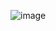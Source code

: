 ![image](https://user-images.githubusercontent.com/72507845/210836680-450d909c-cc5e-4ecb-b5e6-87d744c1cd23.png)
